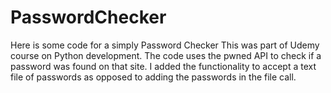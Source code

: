 # PasswordChecker
Here is some code for a simply Password Checker
This was part of Udemy course on Python development. The code uses the pwned API to check if a password was found on that site.
I added the functionality to accept a text file of passwords as opposed to adding the passwords in the file call.
